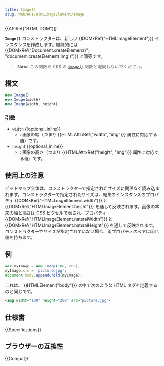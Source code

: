 ```yaml
---
title: Image()
slug: Web/API/HTMLImageElement/Image
---
```


{{APIRef("HTML DOM")}}

**`Image()`** コンストラクターは、新しい {{DOMxRef("HTMLImageElement")}} インスタンスを作成します。機能的には {{DOMxRef("Document.createElement()", "document.createElement('img')")}} と同等です。

> **Note:** この関数を CSS の [`image()`](</ja/docs/Web/CSS/image/image>) 関数と混同しないでください。

## 構文

```js
new Image()
new Image(width)
new Image(width, height)
```

### 引数

- `width` {{optional_inline}}
  - : 画像の幅（つまり {{HTMLAttrxRef("width", "img")}} 属性に対応する値）です。
- `height` {{optional_inline}}
  - : 画像の高さ（つまり {{HTMLAttrxRef("height", "img")}} 属性に対応する値）です。

## 使用上の注意

ビットマップ全体は、コンストラクターで指定されたサイズに関係なく読み込まれます。コンストラクターで指定されたサイズは、結果のインスタンスのプロパティ {{DOMxRef("HTMLImageElement.width")}} と {{DOMxRef("HTMLImageElement.height")}} を通して反映されます。画像の本来の幅と高さは CSS ピクセルで表され、プロパティ {{DOMxRef("HTMLImageElement.naturalWidth")}} と {{DOMxRef("HTMLImageElement.naturalHeight")}} を通して反映されます。コンストラクターでサイズが指定されていない場合、両プロパティのペアは同じ値を持ちます。

## 例

```js
var myImage = new Image(100, 200);
myImage.src = 'picture.jpg';
document.body.appendChild(myImage);
```

これは、 {{HTMLElement("body")}} の中で次のような HTML タグを定義するのと同じです。

```html
<img width="100" height="200" src="picture.jpg">
```

## 仕様書

{{Specifications}}

## ブラウザーの互換性

{{Compat}}
